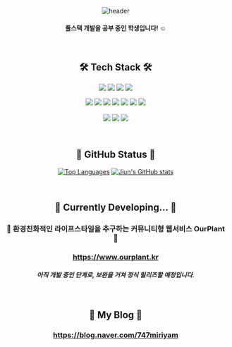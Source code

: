 <div align="center">

![header](https://capsule-render.vercel.app/api?type=waving&color=gradient&height=300&section=header&text=Seo%20Jiun&fontSize=90)  
#### 풀스택 개발을 공부 중인 학생입니다! ☺

<br>
  
## 🛠️ Tech Stack 🛠️ 
  
<img src="https://img.shields.io/badge/Python-3766AB?style=flat-square&logo=Python&logoColor=white"/> <img src="https://img.shields.io/badge/Java-007396?style=flat-square&logo=Java&logoColor=white"/> <img src="https://img.shields.io/badge/C++-00599C?style=flat-square&logo=C%2B%2B&logoColor=white"/> <img src="https://img.shields.io/badge/C-A8B9CC?style=flat-square&logo=C&logoColor=white"/>
  
<img src="https://img.shields.io/badge/Django-092E20?style=flat-square&logo=Django&logoColor=white"/> <img src="https://img.shields.io/badge/MySQL-4479A1?style=flat-square&logo=MySQL&logoColor=white"/> <img src="https://img.shields.io/badge/AWS-232F3E?style=flat-square&logo=AmazonAWS&logoColor=white"/> <img src="https://img.shields.io/badge/HTML-E34F26?style=flat-square&logo=HTML5&logoColor=white"/> <img src="https://img.shields.io/badge/CSS-1572B6?style=flat-square&logo=CSS3&logoColor=white"/> <img src="https://img.shields.io/badge/JavaScript-F7DF1E?style=flat-square&logo=JavaScript&logoColor=white"/> <img src="https://img.shields.io/badge/jQuery-0769AD?style=flat-square&logo=jQuery&logoColor=white"/>
<br>
<br>
<img src="https://img.shields.io/badge/Notion-000000?style=flat-square&logo=Notion&logoColor=white"/> <img src="https://img.shields.io/badge/Slack-4A154B?style=flat-square&logo=Slack&logoColor=white"/> <img src="https://img.shields.io/badge/Jira-0052CC?style=flat-square&logo=Jira&logoColor=white"/>
  
<br>
  
## 🌱 GitHub Status 🌱
  
[![Top Languages](https://github-readme-stats.vercel.app/api/top-langs/?username=s-jiun)](https://github.com/anuraghazra/github-readme-stats)
 [![Jiun's GitHub stats](https://github-readme-stats.vercel.app/api?username=s-jiun)](https://github.com/anuraghazra/github-readme-stats)
  
<br>
  
## 🔭 Currently Developing... 🔭

### 🌳 환경친화적인 라이프스타일을 추구하는 커뮤니티형 웹서비스 OurPlant 🌳
### https://www.ourplant.kr
  
##### 아직 개발 중인 단계로, 보완을 거쳐 정식 릴리즈할 예정입니다.
  
<br>
  
## 💖 My Blog 💖
  
### https://blog.naver.com/747miriyam
